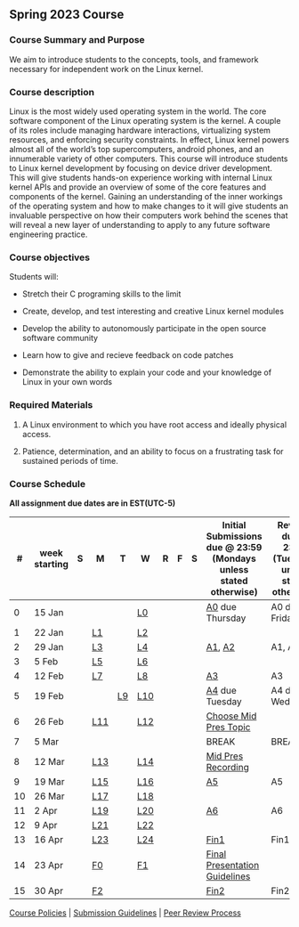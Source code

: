 ## Spring 2023 Course

### Course Summary and Purpose

We aim to introduce students to the concepts, tools, and framework necessary for independent work on the Linux kernel.

### Course description

Linux is the most widely used operating system in the world. The core software component of the Linux operating system is the kernel. A couple of its roles include managing hardware interactions, virtualizing system resources, and enforcing security constraints. In effect, Linux kernel powers almost all of the world’s top supercomputers, android phones, and an innumerable variety of other computers. This course will introduce students to Linux kernel development by focusing on device driver development. This will give students hands-on experience working with internal Linux kernel APIs and provide an overview of some of the core features and components of the kernel. Gaining an understanding of the inner workings of the operating system and how to make changes to it will give students an invaluable perspective on how their computers work behind the scenes that will reveal a new layer of understanding to apply to any future software engineering practice.

### Course objectives

Students will:

* Stretch their C programing skills to the limit

* Create, develop, and test interesting and creative Linux kernel modules

* Develop the ability to autonomously participate in the open source software community

* Learn how to give and recieve feedback on code patches

* Demonstrate the ability to explain your code and your knowledge of Linux in your own words

### Required Materials

1. A Linux environment to which you have root access and ideally physical access.

2. Patience, determination, and an ability to focus on a frustrating task for sustained periods of time.

### Course Schedule

**All assignment due dates are in EST(UTC-5)**

|#| week starting|S|M|T|W|R|F|S|Initial Submissions due @ 23:59 (Mondays unless stated otherwise)|Reviews due @ 23:59 (Tuesdays unless stated otherwise)|Final Submissions due @ 23:59 (Wednesdays unless stated otherwise)|
|--|--|--|--|--|--|--|--|--|--|--|--|
|0| 15 Jan||||[L0](lectures/L0.md)||||[A0](assignments/A0.md) due Thursday|A0 due Friday|A0 due Saturday|
|1| 22 Jan||[L1](lectures/L1.md)||[L2](lectures/L2.md)|||||||
|2| 29 Jan||[L3](lectures/L3.md)||[L4](lectures/L4.md)||||[A1](assignments/A1.md), [A2](assignments/A2.md)|A1, A2|A1, A2|
|3| 5 Feb||[L5](lectures/L5.md)||[L6](lectures/L6.md)|||||||
|4| 12 Feb||[L7](lectures/L7.md)||[L8](lectures/L8.md)||||[A3](assignments/A3.md)|A3|A3|
|5| 19 Feb|||[L9](lectures/L9.md)|[L10](lectures/L10.md)||||[A4](assignments/A4.md) due Tuesday|A4 due Wednesday|A4 due Thursday|
|6| 26 Feb||[L11](lectures/L11.md)||[L12](lectures/L12.md)||||[Choose Mid Pres Topic](assignments/mid_pres_guidelines.md)|||
|7| 5 Mar||||||||BREAK|BREAK|BREAK|
|8| 12 Mar||[L13](lectures/L13.md)||[L14](lectures/L14.md)||||[Mid Pres Recording](assignments/mid_pres_guidelines.md)|||
|9| 19 Mar||[L15](lectures/L15.md)||[L16](lectures/L16.md)||||[A5](assignments/A5.md)|A5|A5|
|10| 26 Mar||[L17](lectures/L17.md)||[L18](lectures/L18.md)|||||||
|11| 2 Apr||[L19](lectures/L19.md)||[L20](lectures/L20.md)||||[A6](assignments/A6.md)|A6|A6|
|12| 9 Apr||[L21](lectures/L21.md)||[L22](lectures/L22.md)|||||||
|13| 16 Apr||[L23](lectures/L23.md)||[L24](lectures/L24.md)||||[Fin1](assignments/fin1.md)|Fin1|Fin1|
|14| 23 Apr||[F0](lectures/F0.md)||[F1](lectures/F1.md)||||[Final Presentation Guidelines](assignments/final_pres_guide.md)|||
|15| 30 Apr||[F2](lectures/F2.md)||||||[Fin2](assignments/fin2.md)|Fin2|Fin2|

[Course Policies](policies/course_policies.md) | [Submission Guidelines](policies/submission_guidelines.md) | [Peer Review Process](policies/peer_review.md)
